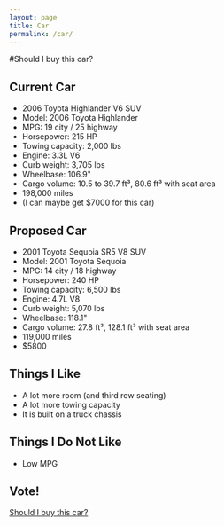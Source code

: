 ```yaml
---
layout: page
title: Car
permalink: /car/
---
```


#Should I buy this car?

## Current Car

- 2006 Toyota Highlander V6 SUV
- Model: 2006 Toyota Highlander
- MPG: 19 city / 25 highway
- Horsepower: 215 HP
- Towing capacity: 2,000 lbs
- Engine: 3.3L V6
- Curb weight: 3,705 lbs
- Wheelbase: 106.9"
- Cargo volume: 10.5 to 39.7 ft³, 80.6 ft³ with seat area
- 198,000 miles
- (I can maybe get $7000 for this car)

## Proposed Car

- 2001 Toyota Sequoia SR5 V8 SUV
- Model: 2001 Toyota Sequoia
- MPG: 14 city / 18 highway
- Horsepower: 240 HP
- Towing capacity: 6,500 lbs
- Engine: 4.7L V8
- Curb weight: 5,070 lbs
- Wheelbase: 118.1"
- Cargo volume: 27.8 ft³, 128.1 ft³ with seat area
- 119,000 miles
- $5800

## Things I Like

- A lot more room (and third row seating)
- A lot more towing capacity
- It is built on a truck chassis

## Things I Do Not Like

- Low MPG

## Vote!

<script src="https://www.wedgies.com/js/widgets.js"></script><noscript><a href="https://www.wedgies.com/question/561e974bbae4a02700000580">Should I buy this car?</a></noscript><div class="wedgie-widget" data-wd-pending data-wd-type="embed" data-wd-version="v1" id="561e974bbae4a02700000580" style="max-width: 640px; margin: 0px auto; width: 100%;"></div>